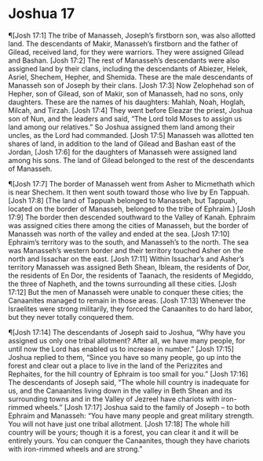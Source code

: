 # Joshua 17

¶[Josh 17:1] The tribe of Manasseh, Joseph’s firstborn son, was also allotted land. The descendants of Makir, Manasseh’s firstborn and the father of Gilead, received land, for they were warriors. They were assigned Gilead and Bashan.
[Josh 17:2] The rest of Manasseh’s descendants were also assigned land by their clans, including the descendants of Abiezer, Helek, Asriel, Shechem, Hepher, and Shemida. These are the male descendants of Manasseh son of Joseph by their clans.
[Josh 17:3] Now Zelophehad son of Hepher, son of Gilead, son of Makir, son of Manasseh, had no sons, only daughters. These are the names of his daughters: Mahlah, Noah, Hoglah, Milcah, and Tirzah.
[Josh 17:4] They went before Eleazar the priest, Joshua son of Nun, and the leaders and said, “The Lord told Moses to assign us land among our relatives.” So Joshua assigned them land among their uncles, as the Lord had commanded.
[Josh 17:5] Manasseh was allotted ten shares of land, in addition to the land of Gilead and Bashan east of the Jordan,
[Josh 17:6] for the daughters of Manasseh were assigned land among his sons. The land of Gilead belonged to the rest of the descendants of Manasseh.

¶[Josh 17:7] The border of Manasseh went from Asher to Micmethath which is near Shechem. It then went south toward those who live by En Tappuah.
[Josh 17:8] (The land of Tappuah belonged to Manasseh, but Tappuah, located on the border of Manasseh, belonged to the tribe of Ephraim.)
[Josh 17:9] The border then descended southward to the Valley of Kanah. Ephraim was assigned cities there among the cities of Manasseh, but the border of Manasseh was north of the valley and ended at the sea.
[Josh 17:10] Ephraim’s territory was to the south, and Manasseh’s to the north. The sea was Manasseh’s western border and their territory touched Asher on the north and Issachar on the east.
[Josh 17:11] Within Issachar’s and Asher’s territory Manasseh was assigned Beth Shean, Ibleam, the residents of Dor, the residents of En Dor, the residents of Taanach, the residents of Megiddo, the three of Napheth, and the towns surrounding all these cities.
[Josh 17:12] But the men of Manasseh were unable to conquer these cities; the Canaanites managed to remain in those areas.
[Josh 17:13] Whenever the Israelites were strong militarily, they forced the Canaanites to do hard labor, but they never totally conquered them.

¶[Josh 17:14] The descendants of Joseph said to Joshua, “Why have you assigned us only one tribal allotment? After all, we have many people, for until now the Lord has enabled us to increase in number.”
[Josh 17:15] Joshua replied to them, “Since you have so many people, go up into the forest and clear out a place to live in the land of the Perizzites and Rephaites, for the hill country of Ephraim is too small for you.”
[Josh 17:16] The descendants of Joseph said, “The whole hill country is inadequate for us, and the Canaanites living down in the valley in Beth Shean and its surrounding towns and in the Valley of Jezreel have chariots with iron-rimmed wheels.”
[Josh 17:17] Joshua said to the family of Joseph – to both Ephraim and Manasseh: “You have many people and great military strength. You will not have just one tribal allotment.
[Josh 17:18] The whole hill country will be yours; though it is a forest, you can clear it and it will be entirely yours. You can conquer the Canaanites, though they have chariots with iron-rimmed wheels and are strong.”
